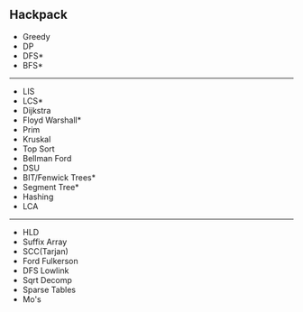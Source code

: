 ## Hackpack

- Greedy
- DP
- DFS*
- BFS*
--------------------
- LIS
- LCS*
- Dijkstra
- Floyd Warshall*
- Prim
- Kruskal
- Top Sort
- Bellman Ford
- DSU
- BIT/Fenwick Trees*
- Segment Tree*
- Hashing
- LCA
--------------------
- HLD
- Suffix Array
- SCC(Tarjan)
- Ford Fulkerson
- DFS Lowlink
- Sqrt Decomp
- Sparse Tables
- Mo's
